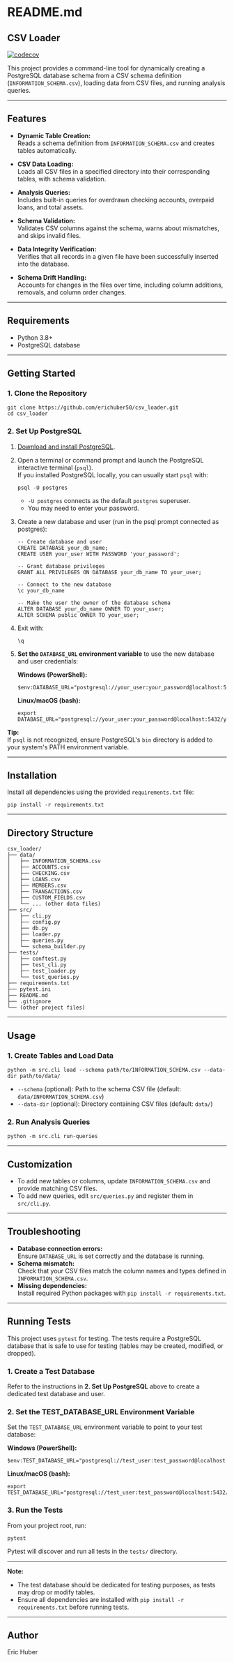 # README.md

## CSV Loader

[![codecov](https://codecov.io/github/erichuber50/csv_loader/graph/badge.svg?token=4XGAY73X09)](https://codecov.io/github/erichuber50/csv_loader)

This project provides a command-line tool for dynamically creating a PostgreSQL database schema from a CSV schema definition (`INFORMATION_SCHEMA.csv`), loading data from CSV files, and running analysis queries.

---

## Features

- **Dynamic Table Creation:**  
  Reads a schema definition from `INFORMATION_SCHEMA.csv` and creates tables automatically.

- **CSV Data Loading:**  
  Loads all CSV files in a specified directory into their corresponding tables, with schema validation.

- **Analysis Queries:**  
  Includes built-in queries for overdrawn checking accounts, overpaid loans, and total assets.

- **Schema Validation:**  
  Validates CSV columns against the schema, warns about mismatches, and skips invalid files.

- **Data Integrity Verification:**  
  Verifies that all records in a given file have been successfully inserted into the database.

- **Schema Drift Handling:**  
  Accounts for changes in the files over time, including column additions, removals, and column order changes.

---

## Requirements

- Python 3.8+
- PostgreSQL database

---

## Getting Started

### 1. Clone the Repository

```
git clone https://github.com/erichuber50/csv_loader.git
cd csv_loader
```

### 2. Set Up PostgreSQL

1. [Download and install PostgreSQL](https://www.postgresql.org/download/).

2. Open a terminal or command prompt and launch the PostgreSQL interactive terminal (`psql`).  
   If you installed PostgreSQL locally, you can usually start `psql` with:
   ```
   psql -U postgres
   ```
   - `-U postgres` connects as the default `postgres` superuser.
   - You may need to enter your password.

3. Create a new database and user (run in the psql prompt connected as postgres):
   ```
   -- Create database and user
   CREATE DATABASE your_db_name;
   CREATE USER your_user WITH PASSWORD 'your_password';

   -- Grant database privileges
   GRANT ALL PRIVILEGES ON DATABASE your_db_name TO your_user;

   -- Connect to the new database
   \c your_db_name

   -- Make the user the owner of the database schema
   ALTER DATABASE your_db_name OWNER TO your_user;
   ALTER SCHEMA public OWNER TO your_user;
   ```
4. Exit with:
   ```
   \q
   ```

5. **Set the `DATABASE_URL` environment variable** to use the new database and user credentials:

   **Windows (PowerShell):**
   ```
   $env:DATABASE_URL="postgresql://your_user:your_password@localhost:5432/your_db_name"
   ```

   **Linux/macOS (bash):**
   ```
   export DATABASE_URL="postgresql://your_user:your_password@localhost:5432/your_db_name"
   ```

**Tip:**  
If `psql` is not recognized, ensure PostgreSQL's `bin` directory is added to your system's PATH environment variable.

---

## Installation

Install all dependencies using the provided `requirements.txt` file:

```
pip install -r requirements.txt
```

---

## Directory Structure

```
csv_loader/
├── data/
│   ├── INFORMATION_SCHEMA.csv
│   ├── ACCOUNTS.csv
│   ├── CHECKING.csv
│   ├── LOANS.csv
│   ├── MEMBERS.csv
│   ├── TRANSACTIONS.csv
│   ├── CUSTOM_FIELDS.csv
│   └── ... (other data files)
├── src/
│   ├── cli.py
│   ├── config.py
│   ├── db.py
│   ├── loader.py
│   ├── queries.py
│   └── schema_builder.py
├── tests/
│   ├── conftest.py
│   ├── test_cli.py
│   ├── test_loader.py
│   └── test_queries.py
├── requirements.txt
├── pytest.ini
├── README.md
├── .gitignore
└── (other project files)
```

---

## Usage

### 1. Create Tables and Load Data

```
python -m src.cli load --schema path/to/INFORMATION_SCHEMA.csv --data-dir path/to/data/
```
- `--schema` (optional): Path to the schema CSV file (default: `data/INFORMATION_SCHEMA.csv`)
- `--data-dir` (optional): Directory containing CSV files (default: `data/`)

### 2. Run Analysis Queries

```
python -m src.cli run-queries
```

---

## Customization

- To add new tables or columns, update `INFORMATION_SCHEMA.csv` and provide matching CSV files.
- To add new queries, edit `src/queries.py` and register them in `src/cli.py`.

---

## Troubleshooting

- **Database connection errors:**  
  Ensure `DATABASE_URL` is set correctly and the database is running.
- **Schema mismatch:**  
  Check that your CSV files match the column names and types defined in `INFORMATION_SCHEMA.csv`.
- **Missing dependencies:**  
  Install required Python packages with `pip install -r requirements.txt`.

---

## Running Tests

This project uses `pytest` for testing. The tests require a PostgreSQL database that is safe to use for testing (tables may be created, modified, or dropped).

### 1. Create a Test Database

Refer to the instructions in **2. Set Up PostgreSQL** above to create a dedicated test database and user.

### 2. Set the TEST_DATABASE_URL Environment Variable

Set the `TEST_DATABASE_URL` environment variable to point to your test database:

**Windows (PowerShell):**
```
$env:TEST_DATABASE_URL="postgresql://test_user:test_password@localhost:5432/test_db"
```

**Linux/macOS (bash):**
```
export TEST_DATABASE_URL="postgresql://test_user:test_password@localhost:5432/test_db"
```

### 3. Run the Tests

From your project root, run:

```
pytest
```

Pytest will discover and run all tests in the `tests/` directory.

---

**Note:**  
- The test database should be dedicated for testing purposes, as tests may drop or modify tables.
- Ensure all dependencies are installed with `pip install -r requirements.txt` before running tests.

---

## Author

Eric Huber
